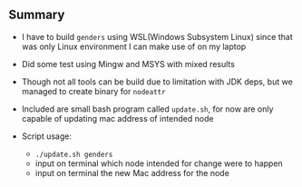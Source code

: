 
## Summary

* I have to build `genders` using WSL(Windows Subsystem Linux) since that was only Linux environment I can make use of on my laptop

* Did some test using Mingw and MSYS with mixed results

* Though not all tools can be build due to limitation with JDK deps, but we managed to create binary for `nodeattr`

* Included are small bash program called `update.sh`, for now are only capable of updating mac address of intended node

* Script usage: 
	* `./update.sh genders`
	* input on terminal which node intended for change were to happen
	* input on terminal the new Mac address for the node  

